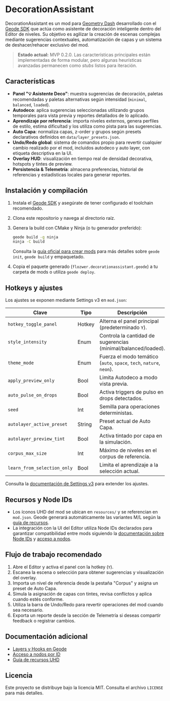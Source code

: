 # DecorationAssistant

DecorationAssistant es un mod para [Geometry Dash](https://www.robtopgames.com/) desarrollado con el [Geode SDK](https://geode-sdk.org/) que actúa como asistente de decoración inteligente dentro del Editor de niveles. Su objetivo es agilizar la creación de escenas complejas mediante sugerencias contextuales, automatización de capas y un sistema de deshacer/rehacer exclusivo del mod.

> **Estado actual:** MVP 0.2.0. Las características principales están implementadas de forma modular, pero algunas heurísticas avanzadas permanecen como _stubs_ listos para iteración.

## Características

- **Panel "💡 Asistente Deco"**: muestra sugerencias de decoración, paletas recomendadas y paletas alternativas según intensidad (`minimal`, `balanced`, `loaded`).
- **Autodeco**: aplica sugerencias seleccionadas utilizando grupos temporales para vista previa y reportes detallados de lo aplicado.
- **Aprendizaje por referencia**: importa niveles externos, genera perfiles de estilo, estima dificultad y los utiliza como pista para las sugerencias.
- **Auto Capa**: normaliza capas, z-order y grupos según presets declarativos definidos en `data/layer_presets.json`.
- **Undo/Redo global**: sistema de comandos propio para revertir cualquier cambio realizado por el mod, incluidos autodeco y auto layer, con etiqueta descriptiva en la UI.
- **Overlay HUD**: visualización en tiempo real de densidad decorativa, hotspots y tintes de preview.
- **Persistencia & Telemetría**: almacena preferencias, historial de referencias y estadísticas locales para generar reportes.

## Instalación y compilación

1. Instala el [Geode SDK](https://docs.geode-sdk.org/geode/getting-started/installation) y asegúrate de tener configurado el toolchain recomendado.
2. Clona este repositorio y navega al directorio raíz.
3. Genera la build con CMake y Ninja (o tu generador preferido):

   ```bash
   geode build -g ninja
   ninja -C build
   ```

   Consulta la [guía oficial para crear mods](https://docs.geode-sdk.org/geode/getting-started/create-mod) para más detalles sobre `geode init`, `geode build` y empaquetado.

4. Copia el paquete generado (`flozwer.decorationassistant.geode`) a tu carpeta de mods o utiliza `geode deploy`.

## Hotkeys y ajustes

Los ajustes se exponen mediante Settings v3 en `mod.json`:

| Clave | Tipo | Descripción |
| --- | --- | --- |
| `hotkey_toggle_panel` | Hotkey | Alterna el panel principal (predeterminado `Y`). |
| `style_intensity` | Enum | Controla la cantidad de sugerencias (minimal/balanced/loaded). |
| `theme_mode` | Enum | Fuerza el modo temático (`auto`, `space`, `tech`, `nature`, `neon`). |
| `apply_preview_only` | Bool | Limita Autodeco a modo vista previa. |
| `auto_pulse_on_drops` | Bool | Activa triggers de pulso en drops detectados. |
| `seed` | Int | Semilla para operaciones deterministas. |
| `autolayer_active_preset` | String | Preset actual de Auto Capa. |
| `autolayer_preview_tint` | Bool | Activa tintado por capa en la simulación. |
| `corpus_max_size` | Int | Máximo de niveles en el corpus de referencia. |
| `learn_from_selection_only` | Bool | Limita el aprendizaje a la selección actual. |

Consulta la [documentación de Settings v3](https://docs.geode-sdk.org/geode/features/settings) para extender los ajustes.

## Recursos y Node IDs

- Los íconos UHD del mod se ubican en `resources/` y se referencian en `mod.json`. Geode generará automáticamente las variantes M/L según la [guía de recursos](https://docs.geode-sdk.org/geode/features/resources).
- La integración con la UI del Editor utiliza Node IDs declarados para garantizar compatibilidad entre mods siguiendo la [documentación sobre Node IDs](https://docs.geode-sdk.org/geode/features/node-ids) y [acceso a nodos](https://docs.geode-sdk.org/geode/advanced/layers#node-tree).

## Flujo de trabajo recomendado

1. Abre el Editor y activa el panel con la hotkey (`Y`).
2. Escanea la escena o selección para obtener sugerencias y visualización del overlay.
3. Importa un nivel de referencia desde la pestaña "Corpus" y asigna un preset de Auto Capa.
4. Simula la asignación de capas con tintes, revisa conflictos y aplica cuando estés conforme.
5. Utiliza la barra de Undo/Redo para revertir operaciones del mod cuando sea necesario.
6. Exporta un reporte desde la sección de Telemetría si deseas compartir feedback o registrar cambios.

## Documentación adicional

- [Layers y Hooks en Geode](https://docs.geode-sdk.org/geode/advanced/layers)
- [Acceso a nodos por ID](https://docs.geode-sdk.org/geode/advanced/node-ids)
- [Guía de recursos UHD](https://docs.geode-sdk.org/geode/features/resources)

## Licencia

Este proyecto se distribuye bajo la licencia MIT. Consulta el archivo `LICENSE` para más detalles.
